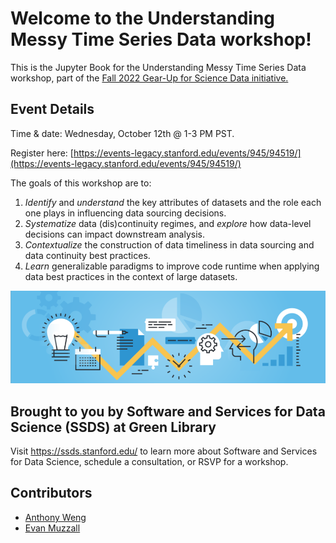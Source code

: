 # Welcome to the Understanding Messy Time Series Data workshop!

This is the Jupyter Book for the Understanding Messy Time Series Data workshop, part of the [Fall 2022 Gear-Up for Science Data initiative.](https://library.stanford.edu/blogs/stanford-libraries-blog/2022/09/fall-2022-gear-science-data)

## Event Details

Time & date: Wednesday, October 12th @ 1-3 PM PST.

Register here: [https://events-legacy.stanford.edu/events/945/94519/](https://events-legacy.stanford.edu/events/945/94519/)

The goals of this workshop are to: 
1. *Identify* and *understand* the key attributes of datasets and the role each one plays in influencing data sourcing decisions. 
2. *Systematize* data (dis)continuity regimes, and *explore* how data-level decisions can impact downstream analysis. 
3. *Contextualize* the construction of data timeliness in data sourcing and data continuity best practices. 
4. *Learn* generalizable paradigms to improve code runtime when applying data best practices in the context of large datasets.

![data_banner](./fall_2022/imgs/data_banner.png)

## Brought to you by Software and Services for Data Science (SSDS) at Green Library

Visit https://ssds.stanford.edu/ to learn more about Software and Services for Data Science, schedule a consultation, or RSVP for a workshop. 

## Contributors 
* [Anthony Weng](https://www.linkedin.com/in/anthony-weng-355033178/)
* [Evan Muzzall](https://library.stanford.edu/people/muzzall)
